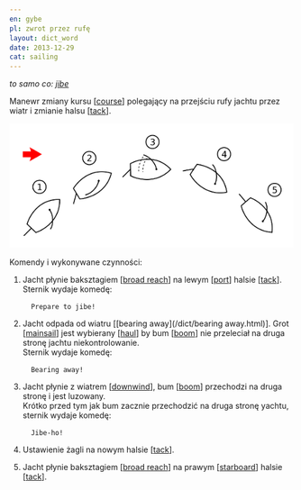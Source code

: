 ```yaml
---
en: gybe
pl: zwrot przez rufę
layout: dict_word
date: 2013-12-29
cat: sailing
---
```


*to samo co: [jibe](/dict/jibe.html)*

Manewr zmiany kursu [[course](/dict/course.html)] polegający na przejściu rufy jachtu przez wiatr 
i zmianie halsu [[tack](/dict/tack.html)].

![gybe](/img/dict/gybe.png)

Komendy i wykonywane czynności:

1. Jacht płynie baksztagiem [[broad reach](/dict/broad-reach.html)] na lewym [[port](/dict/port.html)] halsie [[tack](/dict/tack.html)].   
   Sternik wydaje komedę:  

         Prepare to jibe! 
      
2. Jacht odpada od wiatru [[bearing away](/dict/bearing away.html)].
   Grot [[mainsail](/dict/mainsail.html)] jest wybierany [[haul](/dict/haul.html)] 
   by bum [[boom](/dict/boom.html)] nie przeleciał na druga stronę jachtu niekontrolowanie.  
   Sternik wydaje komedę:  

         Bearing away! 

3. Jacht płynie z wiatrem [[downwind](/dict/downwind.html)], bum [[boom](/dict/boom.html)] przechodzi na druga stronę i jest luzowany.  
   Krótko przed tym jak bum zacznie przechodzić na druga stronę yachtu, sternik wydaje komedę:   

         Jibe-ho! 
    
4. Ustawienie żagli na nowym halsie [[tack](/dict/tack.html)].

5. Jacht płynie baksztagiem [[broad reach](/dict/broad-reach.html)] na prawym [[starboard](/dict/starboard.html)] halsie [[tack](/dict/tack.html)]. 

